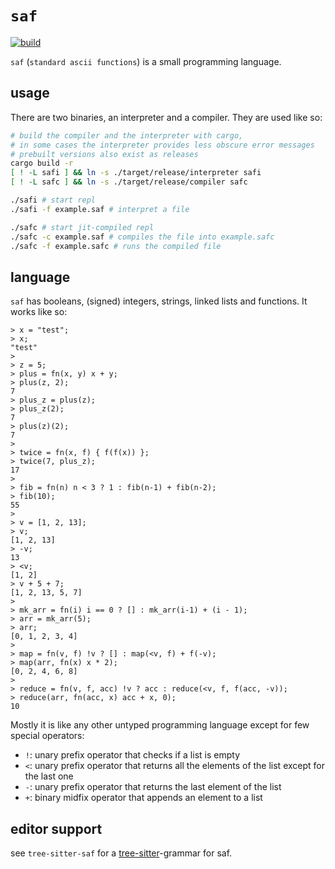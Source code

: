 # `saf`

[![build](https://github.com/paasim/saf/workflows/build/badge.svg)](https://github.com/paasim/saf/actions)

`saf` (`standard ascii functions`) is a small programming language.

## usage

There are two binaries, an interpreter and a compiler. They are used like so:

```bash
# build the compiler and the interpreter with cargo,
# in some cases the interpreter provides less obscure error messages
# prebuilt versions also exist as releases
cargo build -r
[ ! -L safi ] && ln -s ./target/release/interpreter safi
[ ! -L safc ] && ln -s ./target/release/compiler safc

./safi # start repl
./safi -f example.saf # interpret a file

./safc # start jit-compiled repl
./safc -c example.saf # compiles the file into example.safc
./safc -f example.safc # runs the compiled file
```

## language

`saf` has booleans, (signed) integers, strings, linked lists and functions. It works like so:

```saf
> x = "test";
> x;
"test"
>
> z = 5;
> plus = fn(x, y) x + y;
> plus(z, 2);
7
> plus_z = plus(z);
> plus_z(2);
7
> plus(z)(2);
7
>
> twice = fn(x, f) { f(f(x)) };
> twice(7, plus_z);
17
>
> fib = fn(n) n < 3 ? 1 : fib(n-1) + fib(n-2);
> fib(10);
55
>
> v = [1, 2, 13];
> v;
[1, 2, 13]
> -v;
13
> <v;
[1, 2]
> v + 5 + 7;
[1, 2, 13, 5, 7]
>
> mk_arr = fn(i) i == 0 ? [] : mk_arr(i-1) + (i - 1);
> arr = mk_arr(5);
> arr;
[0, 1, 2, 3, 4]
>
> map = fn(v, f) !v ? [] : map(<v, f) + f(-v);
> map(arr, fn(x) x * 2);
[0, 2, 4, 6, 8]
>
> reduce = fn(v, f, acc) !v ? acc : reduce(<v, f, f(acc, -v));
> reduce(arr, fn(acc, x) acc + x, 0);
10
```

Mostly it is like any other untyped programming language except for few special operators:
- `!`: unary prefix operator that checks if a list is empty
- `<`: unary prefix operator that returns all the elements of the list except for the last one
- `-`: unary prefix operator that returns the last element of the list
- `+`: binary midfix operator that appends an element to a list

## editor support

see `tree-sitter-saf` for a [tree-sitter](https://tree-sitter.github.io/tree-sitter/)-grammar for saf.
